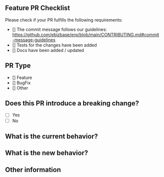 <!-- trunk-ignore-all(markdownlint/MD041) -->
## Feature PR Checklist
Please check if your PR fulfills the following requirements:

- [] The commit message follows our guidelines: <https://github.com/ebizbase/erp/blob/main/CONTRIBUTING.md#commit-message-guidelines>
- [] Tests for the changes have been added
- [] Docs have been added / updated

## PR Type
- [] Feature
- [] BugFix
- [] Other

## Does this PR introduce a breaking change?
- [ ] Yes
- [ ] No

## What is the current behavior?
<!-- Please describe the current behavior that you are modifying, or link to a relevant issue. -->

## What is the new behavior?
<!-- Please describe the new behavior or changes that you are adding. -->
<!-- If this PR contains a breaking change, please describe the impact and migration path for existing applications below. -->

## Other information
<!-- Any other information that is important to this PR such as screenshots of how the component looks before and after the change. -->
